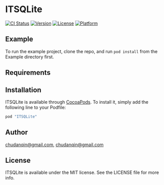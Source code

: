 # ITSQLite

[![CI Status](http://img.shields.io/travis/chudanqin@gmail.com/ITSQLite.svg?style=flat)](https://travis-ci.org/chudanqin@gmail.com/ITSQLite)
[![Version](https://img.shields.io/cocoapods/v/ITSQLite.svg?style=flat)](http://cocoapods.org/pods/ITSQLite)
[![License](https://img.shields.io/cocoapods/l/ITSQLite.svg?style=flat)](http://cocoapods.org/pods/ITSQLite)
[![Platform](https://img.shields.io/cocoapods/p/ITSQLite.svg?style=flat)](http://cocoapods.org/pods/ITSQLite)

## Example

To run the example project, clone the repo, and run `pod install` from the Example directory first.

## Requirements

## Installation

ITSQLite is available through [CocoaPods](http://cocoapods.org). To install
it, simply add the following line to your Podfile:

```ruby
pod "ITSQLite"
```

## Author

chudanqin@gmail.com, chudanqin@gmail.com

## License

ITSQLite is available under the MIT license. See the LICENSE file for more info.
